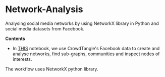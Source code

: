 # Network-Analysis

Analysing social media networks by using NetworkX library in Python and social media datasets from Facebook. 

**Contents**

* In [THIS](https://github.com/SaikatPhys/Network-Analysis/blob/main/CrowdTangle-Network-Analysis.ipynb) notebook, we use CrowdTangle's Facebook data to create and analyse networks, find sub-graphs, communities and inspect nodes of interests. 

The workflow uses NetworkX python library. 
